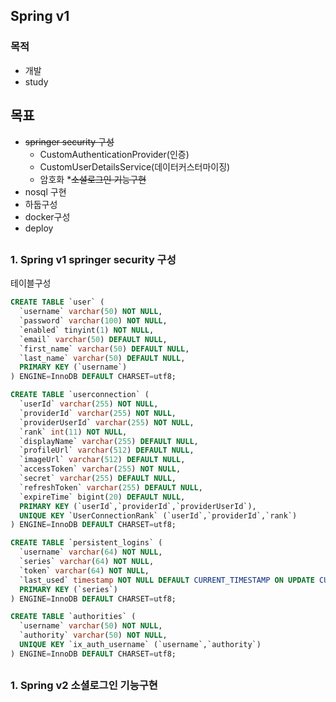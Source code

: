 ## Spring v1

### 목적
* 개발
* study

## 목표
* ~~springer security 구성~~
  * CustomAuthenticationProvider(인증)
  * CustomUserDetailsService(데이터커스터마이징)
  * 암호화
*~~소셜로그인 기능구현~~
* nosql 구현
* 하둡구성
* docker구성
* deploy

##
### 1. Spring v1 springer security 구성
테이블구성

```sql
CREATE TABLE `user` (
  `username` varchar(50) NOT NULL,
  `password` varchar(100) NOT NULL,
  `enabled` tinyint(1) NOT NULL,
  `email` varchar(50) DEFAULT NULL,
  `first_name` varchar(50) DEFAULT NULL,
  `last_name` varchar(50) DEFAULT NULL,
  PRIMARY KEY (`username`)
) ENGINE=InnoDB DEFAULT CHARSET=utf8;

```

```sql
CREATE TABLE `userconnection` (
  `userId` varchar(255) NOT NULL,
  `providerId` varchar(255) NOT NULL,
  `providerUserId` varchar(255) NOT NULL,
  `rank` int(11) NOT NULL,
  `displayName` varchar(255) DEFAULT NULL,
  `profileUrl` varchar(512) DEFAULT NULL,
  `imageUrl` varchar(512) DEFAULT NULL,
  `accessToken` varchar(255) NOT NULL,
  `secret` varchar(255) DEFAULT NULL,
  `refreshToken` varchar(255) DEFAULT NULL,
  `expireTime` bigint(20) DEFAULT NULL,
  PRIMARY KEY (`userId`,`providerId`,`providerUserId`),
  UNIQUE KEY `UserConnectionRank` (`userId`,`providerId`,`rank`)
) ENGINE=InnoDB DEFAULT CHARSET=utf8;
```

```sql
CREATE TABLE `persistent_logins` (
  `username` varchar(64) NOT NULL,
  `series` varchar(64) NOT NULL,
  `token` varchar(64) NOT NULL,
  `last_used` timestamp NOT NULL DEFAULT CURRENT_TIMESTAMP ON UPDATE CURRENT_TIMESTAMP,
  PRIMARY KEY (`series`)
) ENGINE=InnoDB DEFAULT CHARSET=utf8;
```


```sql
CREATE TABLE `authorities` (
  `username` varchar(50) NOT NULL,
  `authority` varchar(50) NOT NULL,
  UNIQUE KEY `ix_auth_username` (`username`,`authority`)
) ENGINE=InnoDB DEFAULT CHARSET=utf8;
```

## 
### 1. Spring v2 소셜로그인 기능구현